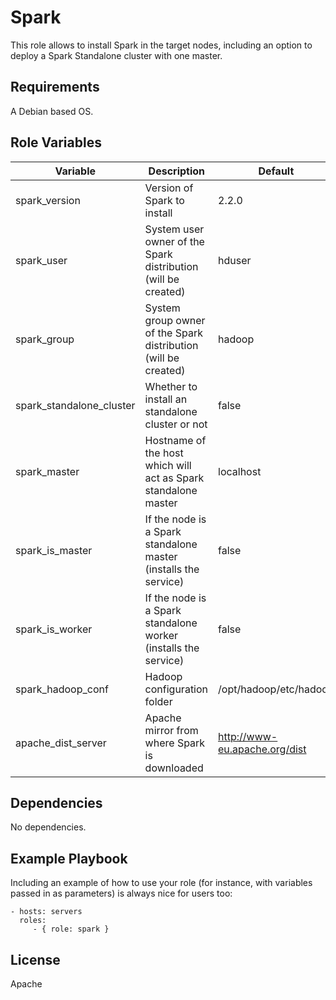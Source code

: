 Spark
=========

This role allows to install Spark in the target nodes, including an option to
deploy a Spark Standalone cluster with one master.

Requirements
------------

A Debian based OS.

Role Variables
--------------

Variable | Description | Default
--- | --- | ---
spark_version | Version of Spark to install | 2.2.0
spark_user | System user owner of the Spark distribution (will be created) | hduser
spark_group | System group owner of the Spark distribution (will be created) | hadoop
spark_standalone_cluster | Whether to install an standalone cluster or not | false
spark_master | Hostname of the host which will act as Spark standalone master | localhost
spark_is_master | If the node is a Spark standalone master (installs the service) | false
spark_is_worker | If the node is a Spark standalone worker (installs the service) | false
spark_hadoop_conf | Hadoop configuration folder | /opt/hadoop/etc/hadoop
apache_dist_server | Apache mirror from where Spark is downloaded |  http://www-eu.apache.org/dist

Dependencies
------------

No dependencies.

Example Playbook
----------------

Including an example of how to use your role (for instance, with variables passed in as parameters) is always nice for users too:

    - hosts: servers
      roles:
         - { role: spark }

License
-------

Apache
